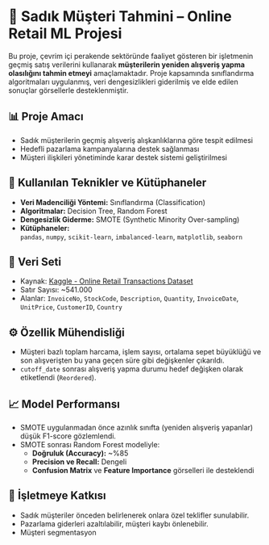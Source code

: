 # 🎯 Sadık Müşteri Tahmini – Online Retail ML Projesi

Bu proje, çevrim içi perakende sektöründe faaliyet gösteren bir işletmenin geçmiş satış verilerini kullanarak **müşterilerin yeniden alışveriş yapma olasılığını tahmin etmeyi** amaçlamaktadır. Proje kapsamında sınıflandırma algoritmaları uygulanmış, veri dengesizlikleri giderilmiş ve elde edilen sonuçlar görsellerle desteklenmiştir.

## 📊 Proje Amacı
- Sadık müşterilerin geçmiş alışveriş alışkanlıklarına göre tespit edilmesi
- Hedefli pazarlama kampanyalarına destek sağlanması
- Müşteri ilişkileri yönetiminde karar destek sistemi geliştirilmesi

## 🧠 Kullanılan Teknikler ve Kütüphaneler
- **Veri Madenciliği Yöntemi:** Sınıflandırma (Classification)
- **Algoritmalar:** Decision Tree, Random Forest
- **Dengesizlik Giderme:** SMOTE (Synthetic Minority Over-sampling)
- **Kütüphaneler:**  
  `pandas`, `numpy`, `scikit-learn`, `imbalanced-learn`, `matplotlib`, `seaborn`

## 🧾 Veri Seti
- Kaynak: [Kaggle - Online Retail Transactions Dataset](https://www.kaggle.com/datasets/abhishekrp1517/online-retail-transactions-dataset)
- Satır Sayısı: ~541.000  
- Alanlar: `InvoiceNo`, `StockCode`, `Description`, `Quantity`, `InvoiceDate`, `UnitPrice`, `CustomerID`, `Country`

## ⚙️ Özellik Mühendisliği
- Müşteri bazlı toplam harcama, işlem sayısı, ortalama sepet büyüklüğü ve son alışverişten bu yana geçen süre gibi değişkenler çıkarıldı.
- `cutoff_date` sonrası alışveriş yapma durumu hedef değişken olarak etiketlendi (`Reordered`).

## 📈 Model Performansı
- SMOTE uygulanmadan önce azınlık sınıfta (yeniden alışveriş yapanlar) düşük F1-score gözlemlendi.
- SMOTE sonrası Random Forest modeliyle:
  - **Doğruluk (Accuracy):** ~%85
  - **Precision ve Recall:** Dengeli
  - **Confusion Matrix** ve **Feature Importance** görselleri ile desteklendi

## 🏢 İşletmeye Katkısı
- Sadık müşteriler önceden belirlenerek onlara özel teklifler sunulabilir.
- Pazarlama giderleri azaltılabilir, müşteri kaybı önlenebilir.
- Müşteri segmentasyon
